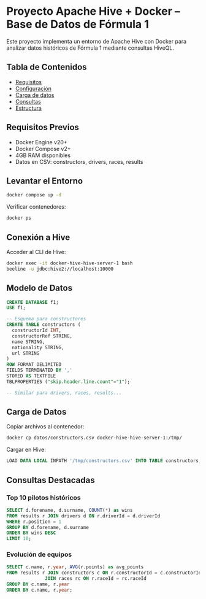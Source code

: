 # Proyecto Apache Hive + Docker – Base de Datos de Fórmula 1

Este proyecto implementa un entorno de Apache Hive con Docker para analizar datos históricos de Fórmula 1 mediante consultas HiveQL.

## Tabla de Contenidos
- [Requisitos](#-requisitos-previos)
- [Configuración](#-levantar-el-entorno)
- [Carga de datos](#-cargar-archivos-csv-al-contenedor)
- [Consultas](#-consultas-hiveql-representativas)
- [Estructura](#-estructura-del-proyecto)

## Requisitos Previos
- Docker Engine v20+
- Docker Compose v2+
- 4GB RAM disponibles
- Datos en CSV: constructors, drivers, races, results

## Levantar el Entorno
```bash
docker compose up -d
```

Verificar contenedores:
```bash
docker ps
```

## Conexión a Hive
Acceder al CLI de Hive:
```bash
docker exec -it docker-hive-hive-server-1 bash
beeline -u jdbc:hive2://localhost:10000
```

## Modelo de Datos
```sql
CREATE DATABASE f1;
USE f1;

-- Esquema para constructores
CREATE TABLE constructors (
  constructorId INT,
  constructorRef STRING,
  name STRING,
  nationality STRING,
  url STRING
)
ROW FORMAT DELIMITED
FIELDS TERMINATED BY ','
STORED AS TEXTFILE
TBLPROPERTIES ("skip.header.line.count"="1");

-- Similar para drivers, races, results...
```

## Carga de Datos
Copiar archivos al contenedor:
```bash
docker cp datos/constructors.csv docker-hive-hive-server-1:/tmp/
```

Cargar en Hive:
```sql
LOAD DATA LOCAL INPATH '/tmp/constructors.csv' INTO TABLE constructors;
```

## Consultas Destacadas

### Top 10 pilotos históricos
```sql
SELECT d.forename, d.surname, COUNT(*) as wins 
FROM results r JOIN drivers d ON r.driverId = d.driverId 
WHERE r.position = 1 
GROUP BY d.forename, d.surname 
ORDER BY wins DESC 
LIMIT 10;
```

### Evolución de equipos
```sql
SELECT c.name, r.year, AVG(r.points) as avg_points
FROM results r JOIN constructors c ON r.constructorId = c.constructorId
              JOIN races rc ON r.raceId = rc.raceId
GROUP BY c.name, r.year
ORDER BY c.name, r.year;
```

